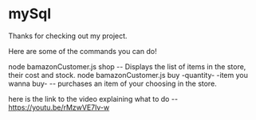 # mySql
Thanks for checking out my project.

Here are some of the commands you can do!

node bamazonCustomer.js shop -- Displays the list of items in the store, their cost and stock.
node bamazonCustomer.js buy -quantity- -item you wanna buy-  -- purchases an item of your choosing in the store.

here is the link to the video explaining what to do -- https://youtu.be/rMzwVE7lv-w